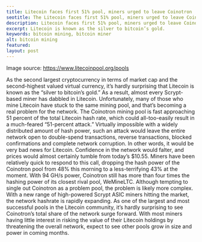 ```yaml
---
title: Litecoin faces first 51% pool, miners urged to leave Coinotron
seotitle: The Litecoin faces first 51% pool, miners urged to leave Coinotron
description: Litecoin faces first 51% pool, miners urged to leave Coinotron
excerpt: Litecoin is known as the silver to bitcoin’s gold.
keywords: bitcoin mining, bitcoin miner
alt: bitcoin mining
featured: 
layout: post
---
```


Image source: https://www.litecoinpool.org/pools

As the second largest cryptocurrency in terms of market cap and the second-highest valued virtual currency, it’s hardly surprising that Litecoin is known as the “silver to bitcoin’s gold.” As a result, almost every Scrypt-based miner has dabbled in Litecoin. Unfortunately, many of those who mine Litecoin have stuck to the same mining pool, and that’s becoming a real problem for the network.
The Coinotron mining pool is fast approaching 51 percent of the total Litecoin hash rate, which could all-too-easily result in a much-feared “51-percent attack.” Virtually impossible with a widely distributed amount of hash power, such an attack would leave the entire network open to double-spend transactions, reverse transactions, blocked confirmations and complete network corruption.
In other words, it would be very bad news for Litecoin. Confidence in the network would falter, and prices would almost certainly tumble from today’s $10.55.
Miners have been relatively quick to respond to this call, dropping the hash power of the Coinotron pool from 48% this morning to a less-terrifying 43% at the moment. With 94 GH/s power, Coinotron still has more than four times the hashing power of its closest rival pool, WeMineLTC.
Although tempting to single out Coinotron as a problem pool, the problem is likely more complex. With a new range of high-powered Scrypt ASIC miners hitting the market, the network hashrate is rapidly expanding. As one of the largest and most successful pools in the Litecoin community, it’s hardly surprising to see Coinotron’s total share of the network surge forward. With most miners having little interest in risking the value of their Litecoin holdings by threatening the overall network, expect to see other pools grow in size and power in coming months.
